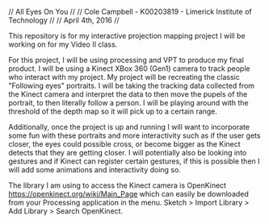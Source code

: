 // All Eyes On You //
// Cole Campbell - K00203819 - Limerick Institute of Technology //
// April 4th, 2016 //

This repository is for my interactive projection mapping project I will be working on for my Video II class.

For this project, I will be using processing and VPT to produce my final product. I will be using a Kinect XBox 360 (Gen1) camera to track people who interact with my project. My project will be recreating the classic "Following eyes" portraits. I will be taking the tracking data collected from the Kinect camera and interpret the data to then move the pupels of the portrait, to then literally follow a person. I will be playing around with the threshold of the depth map so it will pick up to a certain range.

Additionally, once the project is up and running I will want to incorporate some fun with these portraits and more interactivity such as if the user gets closer, the eyes could possible cross, or become bigger as the Kinect detects that they are getting closer. I will potentially also be looking into gestures and if Kinect can register certain gestures, if this is possible then I will add some animations and interactivity doing so.

The library I am using to access the Kinect camera is OpenKinect <https://openkinect.org/wiki/Main_Page> which can easily be downloaded from your Processing application in the menu. Sketch > Import Library > Add Library > Search OpenKinect.

